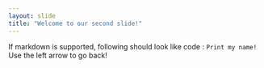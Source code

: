 ```yaml
---
layout: slide
title: "Welcome to our second slide!"
---
```

If markdown is supported, following should look like code : `Print my name!`
Use the left arrow to go back!

